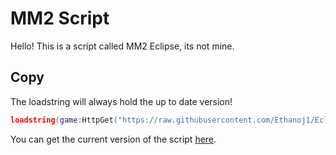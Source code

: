 # MM2 Script
Hello! This is a script called MM2 Eclipse, its not mine.

## Copy

The loadstring will always hold the up to date version!
```lua
loadstring(game:HttpGet("https://raw.githubusercontent.com/Ethanoj1/EclipseMM2/master/Script", true))()
```
You can get the current version of the script [here](https://raw.githubusercontent.com/Ethanoj1/EclipseMM2/master/CurrentVersion.txt).
